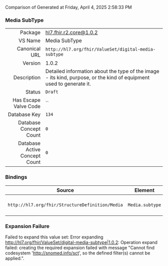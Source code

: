 Comparison of 
Generated at Friday, April 4, 2025 2:58:33 PM

### Media SubType

|      |     |
| ---: | --- |
| Package | hl7.fhir.r2.core@1.0.2 |
| VS Name | Media SubType |
| Canonical URL | `http://hl7.org/fhir/ValueSet/digital-media-subtype` |
| Version | 1.0.2 |
| Description | Detailed information about the type of the image - its kind, purpose, or the kind of equipment used to generate it. |
| Status | `Draft` |
| Has Escape Valve Code | `` |
| Database Key | `134` |
| Database Concept Count | `0` |
| Database Active Concept Count | `0` |
### Bindings

| Source | Element | Binding | Strength | Element Short |
| ------ | ------- | ------- | -------- | ------------- |
| `http://hl7.org/fhir/StructureDefinition/Media` | `Media.subtype` | `http://hl7.org/fhir/ValueSet/digital-media-subtype` | `Example` | The type of acquisition equipment/process |

### Expansion Failure

Failed to expand this value set: Error expanding http://hl7.org/fhir/ValueSet/digital-media-subtype|1.0.2: Operation expand failed: creating the required expansion failed with message "Cannot find codesystem 'http://snomed.info/sct', so the defined filter(s) cannot be applied.".
